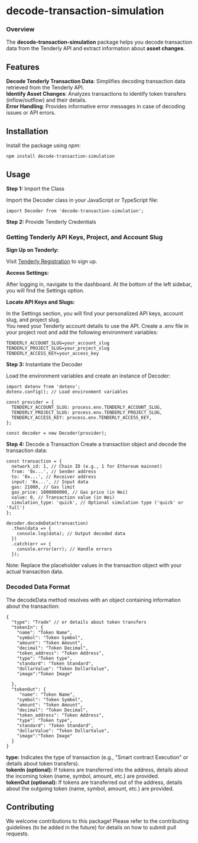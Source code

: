 # decode-transaction-simulation #
### Overview ###

The **decode-transaction-simulation** package helps you decode transaction data from the Tenderly API and extract information about __asset changes__.

## Features ##
__Decode Tenderly Transaction Data__: Simplifies decoding transaction data retrieved from the Tenderly API.<br/>
__Identify Asset Changes__: Analyzes transactions to identify token transfers (inflow/outflow) and their details.<br/>
__Error Handling__: Provides informative error messages in case of decoding issues or API errors.<br/>


## Installation ##
Install the package using *npm*:
```
npm install decode-transaction-simulation

```

## Usage
__Step 1:__ Import the Class

Import the Decoder class in your JavaScript or TypeScript file:

```
import Decoder from 'decode-transaction-simulation';

```
__Step 2:__ Provide Tenderly Credentials

### Getting Tenderly API Keys, Project, and Account Slug

__Sign Up on Tenderly:__ <br/>

Visit [Tenderly Registration](https://dashboard.tenderly.co/register) to sign up. <br/>

__Access Settings:__ <br/>

After logging in, navigate to the dashboard.
At the bottom of the left sidebar, you will find the Settings option.<br/>

__Locate API Keys and Slugs:__ <br/>

In the Settings section, you will find your personalized API keys, account slug, and project slug. <br/>
You need your Tenderly account details to use the API. Create a .env file in your project root and add the following environment variables:

```
TENDERLY_ACCOUNT_SLUG=your_account_slug
TENDERLY_PROJECT_SLUG=your_project_slug
TENDERLY_ACCESS_KEY=your_access_key
```

__Step 3:__ Instantiate the Decoder

Load the environment variables and create an instance of Decoder:

```
import dotenv from 'dotenv';
dotenv.config(); // Load environment variables

const provider = {
  TENDERLY_ACCOUNT_SLUG: process.env.TENDERLY_ACCOUNT_SLUG,
  TENDERLY_PROJECT_SLUG: process.env.TENDERLY_PROJECT_SLUG,
  TENDERLY_ACCESS_KEY: process.env.TENDERLY_ACCESS_KEY,
};

const decoder = new Decoder(provider);
```
__Step 4:__ Decode a Transaction
Create a transaction object and decode the transaction data:

````
const transaction = {
  network_id: 1, // Chain ID (e.g., 1 for Ethereum mainnet)
  from: '0x...', // Sender address
  to: '0x...', // Receiver address
  input: '0x...', // Input data
  gas: 21000, // Gas limit
  gas_price: 1000000000, // Gas price (in Wei)
  value: 0, // Transaction value (in Wei)
  simulation_type: 'quick', // Optional simulation type ('quick' or 'full')
};

decoder.decodeData(transaction)
  .then(data => {
    console.log(data); // Output decoded data
  })
  .catch(err => {
    console.error(err); // Handle errors
  });
````
Note: Replace the placeholder values in the transaction object with your actual transaction data.

### Decoded Data Format ###
The decodeData method resolves with an object containing information about the transaction:

``` 
{
  "type": "Trade" // or details about token transfers
  "tokenIn": {
    "name": "Token Name",
    "symbol": "Token Symbol",
    "amount": "Token Amount",
    "decimal": "Token Decimal",
    "token_address": "Token Address",
    "type": "Token type",  
    "standard": "Token Standard",
    "dollarValue": "Token DollarValue",
    "image":"Token Image"

  },
  "tokenOut": {
     "name": "Token Name",
    "symbol": "Token Symbol",
    "amount": "Token Amount",
    "decimal": "Token Decimal",
    "token_address": "Token Address",
    "type": "Token type",  
    "standard": "Token Standard",
    "dollarValue": "Token DollarValue",
    "image":"Token Image"
  }
}
```
__type:__ Indicates the type of transaction (e.g., "Smart contract Execution" or details about token transfers). <br/>
__tokenIn (optional):__ If tokens are transferred into the address, details about the incoming token (name, symbol, amount, etc.) are provided. <br/>
__tokenOut (optional):__ If tokens are transferred out of the address, details about the outgoing token (name, symbol, amount, etc.) are provided. <br/>

## Contributing

We welcome contributions to this package! Please refer to the contributing guidelines (to be added in the future) for details on how to submit pull requests.


